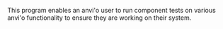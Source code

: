This program enables an anvi'o user to run component tests on various anvi'o functionality to ensure they are working on their system.
